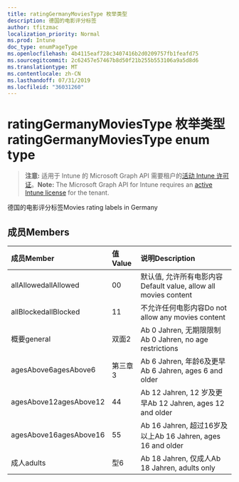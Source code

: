 ```yaml
---
title: ratingGermanyMoviesType 枚举类型
description: 德国的电影评分标签
author: tfitzmac
localization_priority: Normal
ms.prod: Intune
doc_type: enumPageType
ms.openlocfilehash: 4b4115eaf728c3407416b2d0209757fb1feafd75
ms.sourcegitcommit: 2c62457e57467b8d50f21b255b553106a9a5d8d6
ms.translationtype: MT
ms.contentlocale: zh-CN
ms.lasthandoff: 07/31/2019
ms.locfileid: "36031260"
---
```

# <a name="ratinggermanymoviestype-enum-type"></a><span data-ttu-id="ceafc-103">ratingGermanyMoviesType 枚举类型</span><span class="sxs-lookup"><span data-stu-id="ceafc-103">ratingGermanyMoviesType enum type</span></span>

> <span data-ttu-id="ceafc-104">**注意:** 适用于 Intune 的 Microsoft Graph API 需要租户的[活动 Intune 许可证](https://go.microsoft.com/fwlink/?linkid=839381)。</span><span class="sxs-lookup"><span data-stu-id="ceafc-104">**Note:** The Microsoft Graph API for Intune requires an [active Intune license](https://go.microsoft.com/fwlink/?linkid=839381) for the tenant.</span></span>

<span data-ttu-id="ceafc-105">德国的电影评分标签</span><span class="sxs-lookup"><span data-stu-id="ceafc-105">Movies rating labels in Germany</span></span>

## <a name="members"></a><span data-ttu-id="ceafc-106">成员</span><span class="sxs-lookup"><span data-stu-id="ceafc-106">Members</span></span>
|<span data-ttu-id="ceafc-107">成员</span><span class="sxs-lookup"><span data-stu-id="ceafc-107">Member</span></span>|<span data-ttu-id="ceafc-108">值</span><span class="sxs-lookup"><span data-stu-id="ceafc-108">Value</span></span>|<span data-ttu-id="ceafc-109">说明</span><span class="sxs-lookup"><span data-stu-id="ceafc-109">Description</span></span>|
|:---|:---|:---|
|<span data-ttu-id="ceafc-110">allAllowed</span><span class="sxs-lookup"><span data-stu-id="ceafc-110">allAllowed</span></span>|<span data-ttu-id="ceafc-111">0</span><span class="sxs-lookup"><span data-stu-id="ceafc-111">0</span></span>|<span data-ttu-id="ceafc-112">默认值, 允许所有电影内容</span><span class="sxs-lookup"><span data-stu-id="ceafc-112">Default value, allow all movies content</span></span>|
|<span data-ttu-id="ceafc-113">allBlocked</span><span class="sxs-lookup"><span data-stu-id="ceafc-113">allBlocked</span></span>|<span data-ttu-id="ceafc-114">1</span><span class="sxs-lookup"><span data-stu-id="ceafc-114">1</span></span>|<span data-ttu-id="ceafc-115">不允许任何电影内容</span><span class="sxs-lookup"><span data-stu-id="ceafc-115">Do not allow any movies content</span></span>|
|<span data-ttu-id="ceafc-116">概要</span><span class="sxs-lookup"><span data-stu-id="ceafc-116">general</span></span>|<span data-ttu-id="ceafc-117">双面</span><span class="sxs-lookup"><span data-stu-id="ceafc-117">2</span></span>|<span data-ttu-id="ceafc-118">Ab 0 Jahren, 无期限限制</span><span class="sxs-lookup"><span data-stu-id="ceafc-118">Ab 0 Jahren, no age restrictions</span></span>|
|<span data-ttu-id="ceafc-119">agesAbove6</span><span class="sxs-lookup"><span data-stu-id="ceafc-119">agesAbove6</span></span>|<span data-ttu-id="ceafc-120">第三章</span><span class="sxs-lookup"><span data-stu-id="ceafc-120">3</span></span>|<span data-ttu-id="ceafc-121">Ab 6 Jahren, 年龄6及更早</span><span class="sxs-lookup"><span data-stu-id="ceafc-121">Ab 6 Jahren, ages 6 and older</span></span>|
|<span data-ttu-id="ceafc-122">agesAbove12</span><span class="sxs-lookup"><span data-stu-id="ceafc-122">agesAbove12</span></span>|<span data-ttu-id="ceafc-123">4</span><span class="sxs-lookup"><span data-stu-id="ceafc-123">4</span></span>|<span data-ttu-id="ceafc-124">Ab 12 Jahren, 12 岁及更早</span><span class="sxs-lookup"><span data-stu-id="ceafc-124">Ab 12 Jahren, ages 12 and older</span></span>|
|<span data-ttu-id="ceafc-125">agesAbove16</span><span class="sxs-lookup"><span data-stu-id="ceafc-125">agesAbove16</span></span>|<span data-ttu-id="ceafc-126">5</span><span class="sxs-lookup"><span data-stu-id="ceafc-126">5</span></span>|<span data-ttu-id="ceafc-127">Ab 16 Jahren, 超过16岁及以上</span><span class="sxs-lookup"><span data-stu-id="ceafc-127">Ab 16 Jahren, ages 16 and older</span></span>|
|<span data-ttu-id="ceafc-128">成人</span><span class="sxs-lookup"><span data-stu-id="ceafc-128">adults</span></span>|<span data-ttu-id="ceafc-129">型</span><span class="sxs-lookup"><span data-stu-id="ceafc-129">6</span></span>|<span data-ttu-id="ceafc-130">Ab 18 Jahren, 仅成人</span><span class="sxs-lookup"><span data-stu-id="ceafc-130">Ab 18 Jahren, adults only</span></span>|



